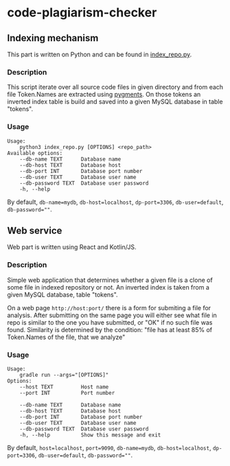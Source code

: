 # code-plagiarism-checker

## Indexing mechanism

This part is written on Python and can be found in [index_repo.py](indexing_mechanism/index_repo.py).

### Description 

This script iterate over all source code files in given directory and from each file Token.Names are extracted using [pygments](https://pygments.org/).
On those tokens an inverted index table is build and saved into a given MySQL database in table "tokens".

### Usage

```
Usage: 
    python3 index_repo.py [OPTIONS] <repo_path>
Available options:
    --db-name TEXT      Database name
    --db-host TEXT      Database host
    --db-port INT       Database port number
    --db-user TEXT      Database user name
    --db-password TEXT  Database user password
    -h, --help 
```

By default, `db-name=mydb`, `db-host=localhost`, `dp-port=3306`, `db-user=default`, `db-password=""`.

## Web service

Web part is written using React and Kotlin/JS.

### Description

Simple web application that determines whether a given file is a clone of some file in indexed repository or not. 
An inverted index is taken from a given MySQL database, table "tokens".

On a web page `http://host:port/` there is a form for submiting a file for analysis. 
After submitting on the same page you will either see what file in repo is similar to the one you have submitted, or "OK" if no such file was found.
Similarity is determined by the condition: "file has at least 85% of Token.Names of the file, that we analyze"
### Usage

```
Usage: 
    gradle run --args="[OPTIONS]"
Options:
    --host TEXT         Host name
    --port INT          Port number
    
    --db-name TEXT      Database name
    --db-host TEXT      Database host
    --db-port INT       Database port number
    --db-user TEXT      Database user name
    --db-password TEXT  Database user password
    -h, --help          Show this message and exit
```

By default, `host=localhost`, `port=9090`, `db-name=mydb`, `db-host=localhost`, `dp-port=3306`, `db-user=default`, `db-password=""`.
